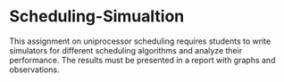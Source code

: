 # Scheduling-Simualtion
 This assignment on uniprocessor scheduling requires students to write simulators for different scheduling algorithms and analyze their performance. The results must be presented in a report with graphs and observations.
